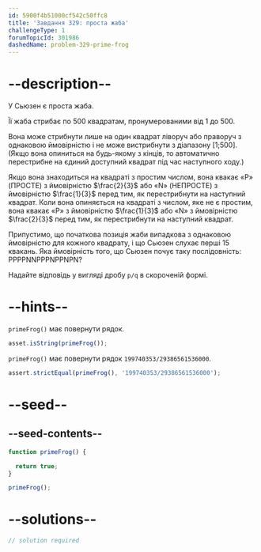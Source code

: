```yaml
---
id: 5900f4b51000cf542c50ffc8
title: 'Завдання 329: проста жаба'
challengeType: 1
forumTopicId: 301986
dashedName: problem-329-prime-frog
---
```


# --description--

У Сьюзен є проста жаба.

Її жаба стрибає по 500 квадратам, пронумерованими від 1 до 500.

Вона може стрибнути лише на один квадрат ліворуч або праворуч з однаковою ймовірністю і не може вистрибнути з діапазону [1;500]. (Якщо вона опиниться на будь-якому з кінців, то автоматично перестрибне на єдиний доступний квадрат під час наступного ходу.)

Якщо вона знаходиться на квадраті з простим числом, вона квакає «P» (ПРОСТЕ) з ймовірністю $\frac{2}{3}$ або «N» (НЕПРОСТЕ) з ймовірністю $\frac{1}{3}$ перед тим, як перестрибнути на наступний квадрат. Коли вона опиняється на квадраті з числом, яке не є простим, вона квакає «P» з ймовірністю $\frac{1}{3}$ або «N» з ймовірністю $\frac{2}{3}$ перед тим, як перестрибнути на наступний квадрат.

Припустимо, що початкова позиція жаби випадкова з однаковою ймовірністю для кожного квадрату, і що Сьюзен слухає перші 15 квакань. Яка ймовірність того, що Сьюзен почує таку послідовність: PPPPNNPPPNPPNPN?

Надайте відповідь у вигляді дробу `p/q` в скороченій формі.

# --hints--

`primeFrog()` має повернути рядок.

```js
asset.isString(primeFrog());
```

`primeFrog()` має повернути рядок `199740353/29386561536000`.

```js
assert.strictEqual(primeFrog(), '199740353/29386561536000');
```

# --seed--

## --seed-contents--

```js
function primeFrog() {

  return true;
}

primeFrog();
```

# --solutions--

```js
// solution required
```

